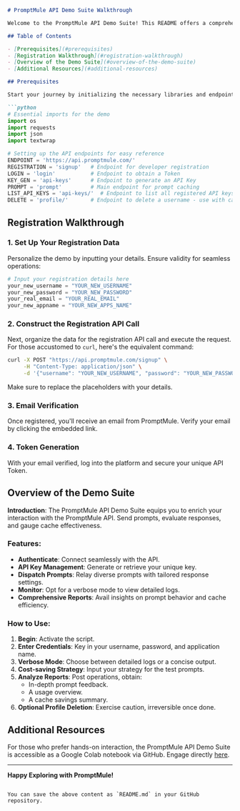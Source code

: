 ```markdown
# PromptMule API Demo Suite Walkthrough

Welcome to the PromptMule API Demo Suite! This README offers a comprehensive guide to understanding the registration process and diving deep into the power-packed functionalities of the PromptMule API.

## Table of Contents

- [Prerequisites](#prerequisites)
- [Registration Walkthrough](#registration-walkthrough)
- [Overview of the Demo Suite](#overview-of-the-demo-suite)
- [Additional Resources](#additional-resources)

## Prerequisites

Start your journey by initializing the necessary libraries and endpoints:

```python
# Essential imports for the demo
import os
import requests
import json
import textwrap

# Setting up the API endpoints for easy reference
ENDPOINT = 'https://api.promptmule.com/'
REGISTRATION = 'signup'   # Endpoint for developer registration
LOGIN = 'login'           # Endpoint to obtain a Token
KEY_GEN = 'api-keys'      # Endpoint to generate an API Key
PROMPT = 'prompt'         # Main endpoint for prompt caching
LIST_API_KEYS = 'api-keys/'  # Endpoint to list all registered API keys and their app names
DELETE = 'profile/'       # Endpoint to delete a username - use with caution!
```

## Registration Walkthrough

### 1. Set Up Your Registration Data

Personalize the demo by inputting your details. Ensure validity for seamless operations:

```python
# Input your registration details here
your_new_username = "YOUR_NEW_USERNAME"
your_new_password = "YOUR_NEW_PASSWORD"
your_real_email = "YOUR_REAL_EMAIL"
your_new_appname = "YOUR_NEW_APPS_NAME"
```

### 2. Construct the Registration API Call

Next, organize the data for the registration API call and execute the request. For those accustomed to `curl`, here's the equivalent command:

```bash
curl -X POST "https://api.promptmule.com/signup" \
     -H "Content-Type: application/json" \
     -d '{"username": "YOUR_NEW_USERNAME", "password": "YOUR_NEW_PASSWORD", "email": "YOUR_REAL_EMAIL"}'
```

Make sure to replace the placeholders with your details.

### 3. Email Verification

Once registered, you'll receive an email from PromptMule. Verify your email by clicking the embedded link.

### 4. Token Generation

With your email verified, log into the platform and secure your unique API Token.

## Overview of the Demo Suite

**Introduction**: The PromptMule API Demo Suite equips you to enrich your interaction with the PromptMule API. Send prompts, evaluate responses, and gauge cache effectiveness.

### Features:

- **Authenticate**: Connect seamlessly with the API.
- **API Key Management**: Generate or retrieve your unique key.
- **Dispatch Prompts**: Relay diverse prompts with tailored response settings.
- **Monitor**: Opt for a verbose mode to view detailed logs.
- **Comprehensive Reports**: Avail insights on prompt behavior and cache efficiency.

### How to Use:

1. **Begin**: Activate the script.
2. **Enter Credentials**: Key in your username, password, and application name.
3. **Verbose Mode**: Choose between detailed logs or a concise output.
4. **Cost-saving Strategy**: Input your strategy for the test prompts.
5. **Analyze Reports**: Post operations, obtain:
    - In-depth prompt feedback.
    - A usage overview.
    - A cache savings summary.
6. **Optional Profile Deletion**: Exercise caution, irreversible once done.

## Additional Resources

For those who prefer hands-on interaction, the PromptMule API Demo Suite is accessible as a Google Colab notebook via GitHub. Engage directly [here](https://colab.research.google.com/github/promptmule4real/demo/blob/main/promptmule_api_key_gen_demo.ipynb).

---

**Happy Exploring with PromptMule!**
```

You can save the above content as `README.md` in your GitHub repository.
